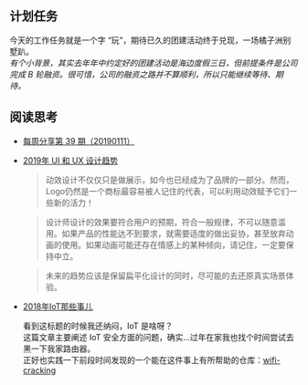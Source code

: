## 计划任务

今天的工作任务就是一个字 “玩”，期待已久的团建活动终于兑现，一场橘子洲别墅趴。  
*有个小背景，其实去年年中约定好的团建活动是海边度假三日，但前提条件是公司完成 B 轮融资。很可惜，公司的融资之路并不算顺利，所以只能继续等待、期待。*

## 阅读思考

* [每周分享第 39 期（20190111）](https://www.yuque.com/ruanyf/share/issue-39)

* [2019年 UI 和 UX 设计趋势](https://mp.weixin.qq.com/s/5FNDWFJsD0KbimJ4XjcCDA)

	> 动效设计不仅仅只是做展示，如今也已经成为了品牌的一部分。然而，Logo仍然是一个商标最容易被人记住的代表，可以利用动效赋予它们一些新的活力！

	> 设计师设计的效果要符合用户的预期，符合一般规律，不可以随意滥用。如果产品的性能达不到要求，就需要适度的做出妥协，甚至放弃动画的使用。如果动画可能还存在情感上的某种倾向，请记住，一定要保持中立。
	
	> 未来的趋势应该是保留扁平化设计的同时，尽可能的去还原真实场景体验。

* [2018年IoT那些事儿](https://www.freebuf.com/articles/terminal/193303.html)

	看到这标题的时候我还纳闷，IoT 是啥呀？  
	这篇文章主要阐述 IoT 安全方面的问题，确实...过年在家我也找个时间尝试去黑一下我家路由器。  
	正好也实践一下前段时间发现的一个能在这件事上有所帮助的仓库：[wifi-cracking](https://github.com/brannondorsey/wifi-cracking) 
